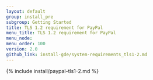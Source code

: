 ```yaml
---
layout: default
group: install_pre
subgroup: Getting Started
title: TLS 1.2 requirement for PayPal
menu_title: TLS 1.2 requirement for PayPal
menu_node: 
menu_order: 100
version: 2.0
github_link: install-gde/system-requirements_tls1-2.md
---
```


{% include install/paypal-tls1-2.md %}







